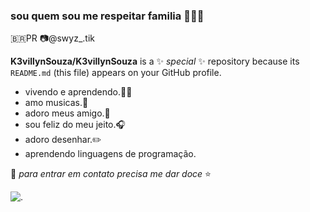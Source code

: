 ### sou quem sou me respeitar familia 💙🎵🐚

🇧🇷PR
📷@swyz_.tik

**K3villynSouza/K3villynSouza** is a ✨ _special_ ✨ repository because its `README.md` (this file) appears on your GitHub profile.

- vivendo e aprendendo.👩‍🎓
- amo musicas.🎵
- adoro meus amigo.📱
- sou feliz do meu jeito.🎧
- adoro desenhar.✏️
- aprendendo linguagens de programação.

🌠 _para entrar em contato precisa me dar doce_ ⭐

![.](https://tenor.com/pt-BR/view/cat-cute-hug-huggies-kozumexzumire-gif-19555995)
